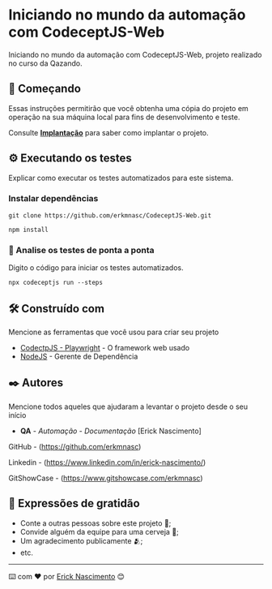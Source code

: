 # Iniciando no mundo da automação com CodeceptJS-Web

Iniciando no mundo da automação com CodeceptJS-Web, projeto realizado no curso da Qazando.

## 🚀 Começando

Essas instruções permitirão que você obtenha uma cópia do projeto em operação na sua máquina local para fins de desenvolvimento e teste.

Consulte **[Implantação](#-implanta%C3%A7%C3%A3o)** para saber como implantar o projeto.

## ⚙️ Executando os testes

Explicar como executar os testes automatizados para este sistema.

### Instalar dependências

```
git clone https://github.com/erkmnasc/CodeceptJS-Web.git
```
```
npm install
```


### 🔩 Analise os testes de ponta a ponta

Digito o código para iniciar os testes automatizados.

```
npx codeceptjs run --steps
```

## 🛠️ Construído com

Mencione as ferramentas que você usou para criar seu projeto

* [CodectpJS - Playwright](https://codecept.io/playwright/) - O framework web usado
* [NodeJS](https://nodejs.org/en/) - Gerente de Dependência

## ✒️ Autores

Mencione todos aqueles que ajudaram a levantar o projeto desde o seu início

* **QA** - *Automação* - *Documentação* [Erick Nascimento]

GitHub - (https://github.com/erkmnasc)

Linkedin - (https://www.linkedin.com/in/erick-nascimento/)

GitShowCase - (https://www.gitshowcase.com/erkmnasc)


## 🎁 Expressões de gratidão

* Conte a outras pessoas sobre este projeto 📢;
* Convide alguém da equipe para uma cerveja 🍺;
* Um agradecimento publicamente 🫂;
* etc.


---
⌨️ com ❤️ por [Erick Nascimento](https://github.com/erkmnasc) 😊
